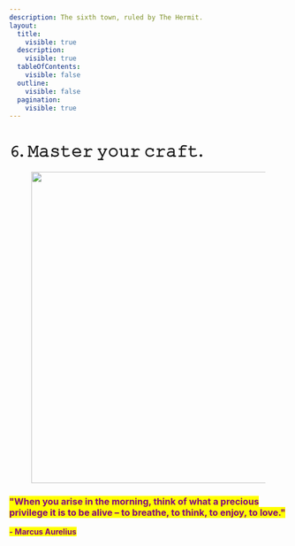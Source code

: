 ```yaml
---
description: The sixth town, ruled by The Hermit.
layout:
  title:
    visible: true
  description:
    visible: true
  tableOfContents:
    visible: false
  outline:
    visible: false
  pagination:
    visible: true
---
```


# 𝟼. 𝙼𝚊𝚜𝚝𝚎𝚛 𝚢𝚘𝚞𝚛 𝚌𝚛𝚊𝚏𝚝.

<figure><img src="../../../../../../../.gitbook/assets/pexels-btgl-♡-9570550.jpg" alt="" width="563"><figcaption></figcaption></figure>

### <mark style="color:purple;">**"When you arise in the morning, think of what a precious privilege it is to be alive – to breathe, to think, to enjoy, to love."**</mark>

<mark style="color:purple;">**- Marcus Aurelius**</mark>
